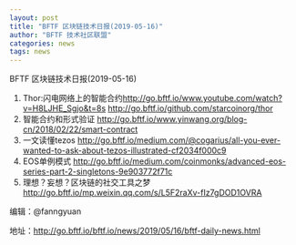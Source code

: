 ```yaml
---
layout: post
title: "BFTF 区块链技术日报(2019-05-16)"
author: "BFTF 技术社区联盟"
categories: news
tags: news
---
```


BFTF 区块链技术日报(2019-05-16)

1. Thor:闪电网络上的智能合约<http://go.bftf.io/www.youtube.com/watch?v=H8LJHE_Sgjo&t=8s> <http://go.bftf.io/github.com/starcoinorg/thor> 
2. 智能合约和形式验证 <http://go.bftf.io/www.yinwang.org/blog-cn/2018/02/22/smart-contract>
3. 一文读懂tezos <http://go.bftf.io/medium.com/@cogarius/all-you-ever-wanted-to-ask-about-tezos-illustrated-cf2034f000c9>
4. EOS单例模式 <http://go.bftf.io/medium.com/coinmonks/advanced-eos-series-part-2-singletons-9e903772f71c>
5. 理想？妄想？区块链的社交工具之梦<http://go.bftf.io/mp.weixin.qq.com/s/L5F2raXv-fIz7gDOD1OVRA>

编辑：@fanngyuan

地址：http://go.bftf.io/bftf.io/news/2019/05/16/bftf-daily-news.html

